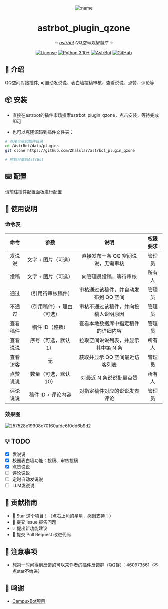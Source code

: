 
<div align="center">

![:name](https://count.getloli.com/@astrbot_plugin_qzone?name=astrbot_plugin_qzone&theme=minecraft&padding=6&offset=0&align=top&scale=1&pixelated=1&darkmode=auto)

# astrbot_plugin_qzone

_✨ [astrbot](https://github.com/AstrBotDevs/AstrBot) QQ空间对接插件 ✨_  

[![License](https://img.shields.io/badge/License-MIT-green.svg)](https://opensource.org/licenses/MIT)
[![Python 3.10+](https://img.shields.io/badge/Python-3.10%2B-blue.svg)](https://www.python.org/)
[![AstrBot](https://img.shields.io/badge/AstrBot-3.4%2B-orange.svg)](https://github.com/Soulter/AstrBot)
[![GitHub](https://img.shields.io/badge/作者-Zhalslar-blue)](https://github.com/Zhalslar)

</div>

## 🤝 介绍

QQ空间对接插件, 可自动发说说、表白墙投稿审核、查看说说、点赞、评论等

## 📦 安装

- 直接在astrbot的插件市场搜索astrbot_plugin_qzone，点击安装，等待完成即可

- 也可以克隆源码到插件文件夹：

```bash
# 克隆仓库到插件目录
cd /AstrBot/data/plugins
git clone https://github.com/Zhalslar/astrbot_plugin_qzone

# 控制台重启AstrBot
```

## ⌨️ 配置

请前往插件配置面板进行配置

## 🐔 使用说明

### 命令表

| 命令       | 参数                           | 说明               | 权限要求 |
|:----------:|:----------------------------:|:-------------------:|:-----------------------:|
| 发说说     | 文字 + 图片（可选）            | 直接发布一条 QQ 空间说说，无需审核         | 管理员  |
| 投稿       | 文字 + 图片（可选）            | 向管理员投稿，等待审核                | 所有人     |
| 通过       | （引用待审核稿件）             | 审核通过该稿件，并自动发布到 QQ 空间 | 管理员     |  
| 不通过     | （引用稿件）+ 理由（可选）     | 审核不通过该稿件，并向投稿人说明原因   | 管理员     |  
| 查看稿件   | 稿件 ID（整数）                | 查看本地数据库中指定稿件的详细内容      | 管理员     |
| 查看说说   | 序号（可选，默认 1）           | 拉取空间说说列表，并显示其中第 N 条   | 所有人     |
| 查看访客   | 无                             | 获取并显示 QQ 空间最近访客列表   | 管理员     |
| 点赞说说   | 数量（可选，默认 10）          | 对最近 N 条说说批量点赞      | 所有人     |
| 评论说说   | 稿件 ID + 评论内容             | 对指定稿件对应的说说发表评论       | 管理员    |

### 效果图

![257528e19908e70160afde6f0dd6b9d2](https://github.com/user-attachments/assets/7aa706c2-6c50-4740-b57b-e61b7a232adf)

## 💡 TODO

- [x] 发说说
- [x] 校园表白墙功能：投稿、审核投稿
- [x] 点赞说说
- [ ] 评论说说
- [ ] 定时自动发说说
- [ ] LLM发说说

## 👥 贡献指南

- 🌟 Star 这个项目！（点右上角的星星，感谢支持！）
- 🐛 提交 Issue 报告问题
- 💡 提出新功能建议
- 🔧 提交 Pull Request 改进代码

## 📌 注意事项

- 想第一时间得到反馈的可以来作者的插件反馈群（QQ群）：460973561（不点star不给进）

## 🤝 鸣谢

- [CampuxBot项目](https://github.com/idoknow/CampuxBot)
